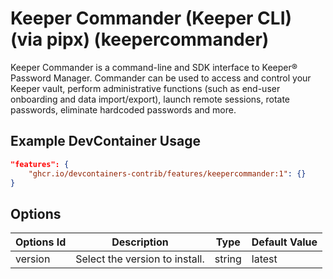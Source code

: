 
# Keeper Commander (Keeper CLI) (via pipx) (keepercommander)

Keeper Commander is a command-line and SDK interface to Keeper® Password Manager. Commander can be used to access and control your Keeper vault, perform administrative functions (such as end-user onboarding and data import/export), launch remote sessions, rotate passwords, eliminate hardcoded passwords and more.

## Example DevContainer Usage

```json
"features": {
    "ghcr.io/devcontainers-contrib/features/keepercommander:1": {}
}
```

## Options

| Options Id | Description | Type | Default Value |
|-----|-----|-----|-----|
| version | Select the version to install. | string | latest |


